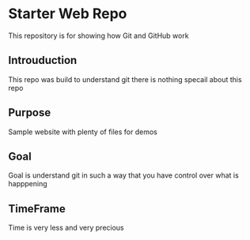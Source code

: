 # Starter Web Repo

This repository is for showing how Git and GitHub work

## Introuduction
This repo was build to understand git there is nothing specail about this repo

## Purpose
Sample website with plenty of files for demos

## Goal
Goal is understand git in such a way that you have control over what is happpening 

## TimeFrame
Time is very less and very precious